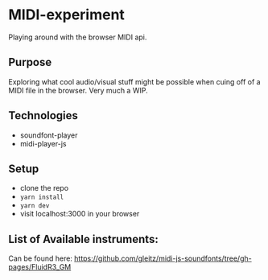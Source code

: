 # MIDI-experiment
Playing around with the browser MIDI api.

## Purpose
Exploring what cool audio/visual stuff might be possible when cuing off of a MIDI file in the browser. Very much a WIP.

## Technologies
* soundfont-player
* midi-player-js

## Setup
* clone the repo
* `yarn install`
* `yarn dev`
* visit localhost:3000 in your browser

## List of Available instruments:
Can be found here: https://github.com/gleitz/midi-js-soundfonts/tree/gh-pages/FluidR3_GM

